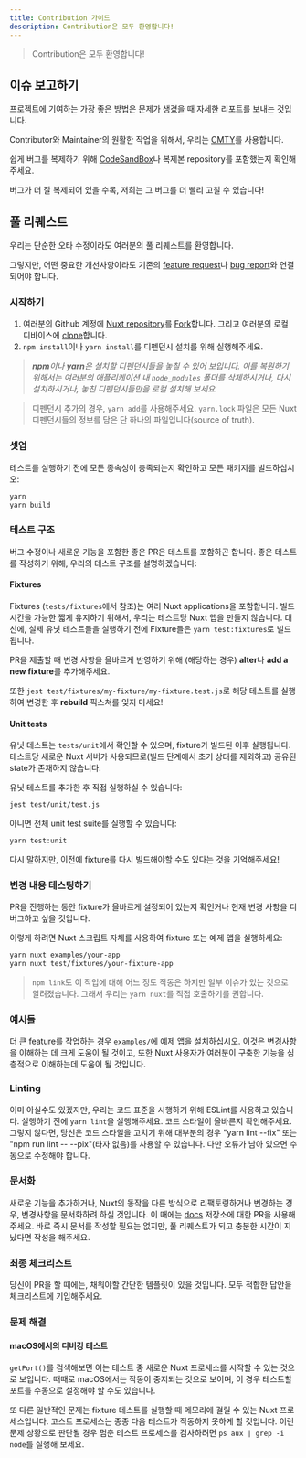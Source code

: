```yaml
---
title: Contribution 가이드
description: Contribution은 모두 환영합니다!
---
```


> Contribution은 모두 환영합니다!

## 이슈 보고하기

프로젝트에 기여하는 가장 좋은 방법은 문제가 생겼을 때 자세한 리포트를 보내는 것입니다.

Contributor와 Maintainer의 원활한 작업을 위해서, 우리는 [CMTY](https://cmty.nuxtjs.org/)를 사용합니다.

쉽게 버그를 복제하기 위해 [CodeSandBox](https://template.nuxtjs.org/)나 복제본 repository를 포함했는지 확인해주세요.

버그가 더 잘 복제되어 있을 수록, 저희는 그 버그를 더 빨리 고칠 수 있습니다!

## 풀 리퀘스트

우리는 단순한 오타 수정이라도 여러분의 풀 리퀘스트를 환영합니다. 

그렇지만, 어떤 중요한 개선사항이라도 기존의 [feature request](https://feature.nuxtjs.org/)나 [bug report](https://bug.nuxtjs.org/)와 연결되어야 합니다.

### 시작하기

1. 여러분의 Github 계정에 [Nuxt repository](https://github.com/nuxt/nuxt.js)를 [Fork](https://help.github.com/articles/fork-a-repo/)합니다. 그리고 여러분의 로컬 디바이스에 [clone](https://help.github.com/articles/cloning-a-repository/)합니다.
2. `npm install`이나 `yarn install`를 디펜던시 설치를 위해 실행해주세요.

> _**npm**이나 **yarn**은 설치할 디펜던시들을 놓칠 수 있어 보입니다. 이를 복원하기 위해서는 여러분의 애플리케이션 내 `node_modules` 폴더를 삭제하시거나, 다시 설치하시거나, 놓친 디펜던시들만을 로컬 설치해 보세요._

> 디펜던시 추가의 경우, `yarn add`를 사용해주세요. `yarn.lock` 파일은 모든 Nuxt 디펜던시들의 정보를 담은 단 하나의 파일입니다(source of truth).

### 셋업
테스트를 실행하기 전에 모든 종속성이 충족되는지 확인하고 모든 패키지를 빌드하십시오:
 ```sh
yarn
yarn build
```

### 테스트 구조

버그 수정이나 새로운 기능을 포함한 좋은 PR은 테스트를 포함하곤 합니다.
좋은 테스트를 작성하기 위해, 우리의 테스트 구조를 설명하겠습니다:

#### Fixtures

Fixtures (`tests/fixtures`에서 참조)는 여러 Nuxt applications을 포함합니다. 빌드 시간을 가능한 짧게 유지하기 위해서,
우리는 테스트당 Nuxt 앱을 만들지 않습니다. 대신에, 실제 유닛 테스트들을 실행하기 전에 Fixture들은 `yarn test:fixtures`로 빌드됩니다.

PR을 제출할 때 변경 사항을 올바르게 반영하기 위해 (해당하는 경우) **alter**나 **add a new fixture**를 추가해주세요.

또한 `jest test/fixtures/my-fixture/my-fixture.test.js`로 해당 테스트를 실행하여 변경한 후 **rebuild** 픽스쳐를 잊지 마세요!

#### Unit tests

유닛 테스트는 `tests/unit`에서 확인할 수 있으며, fixture가 빌드된 이후 실행됩니다. 테스트당 새로운 Nuxt 서버가 사용되므로(빌드 단계에서 초기 상태를 제외하고) 공유된 state가 존재하지 않습니다.

유닛 테스트를 추가한 후 직접 실행하실 수 있습니다:

```sh
jest test/unit/test.js
```
아니면 전체 unit test suite를 실행할 수 있습니다:

```sh
yarn test:unit
```
다시 말하지만, 이전에 fixture를 다시 빌드해야할 수도 있다는 것을 기억해주세요!

### 변경 내용 테스팅하기

PR을 진행하는 동안 fixture가 올바르게 설정되어 있는지 확인거나 현재 변경 사항을 디버그하고 싶을 것입니다.

이렇게 하려면 Nuxt 스크립트 자체를 사용하여 fixture 또는 예제 앱을 실행하세요:

```sh
yarn nuxt examples/your-app
yarn nuxt test/fixtures/your-fixture-app
```

> `npm link`도 이 작업에 대해 어느 정도 작동은 하지만 일부 이슈가 있는 것으로 알려졌습니다. 그래서 우리는 `yarn nuxt`를 직접 호출하기를 권합니다.

### 예시들

더 큰 feature를 작업하는 경우 `examples/`에 예제 앱을 설치하십시오.
이것은 변경사항을 이해하는 데 크게 도움이 될 것이고, 또한 Nuxt 사용자가 여러분이 구축한 기능을 심층적으로 이해하는데 도움이 될 것입니다.

### Linting

이미 아실수도 있겠지만, 우리는 코드 표준을 시행하기 위해 ESLint를 사용하고 있습니다. 실행하기 전에 `yarn lint`을 실행해주세요.
코드 스타일이 올바른지 확인해주세요. 그렇지 않다면, 당신은 코드 스타일을 고치기 위해 대부분의 경우 "yarn lint --fix" 또는 "npm run lint -- --pix"(타자 없음)를 사용할 수 있습니다. 다만 오류가 남아 있으면 수동으로 수정해야 합니다.

### 문서화

새로운 기능을 추가하거나, Nuxt의 동작을 다른 방식으로 리팩토링하거나 변경하는 경우, 변경사항을 문서화하려 하실 것입니다. 이 때에는 [docs](https://github.com/nuxt/docs/pulls) 저장소에 대한 PR을 사용해주세요. 바로 즉시 문서를 작성할 필요는 없지만, 풀 리퀘스트가 되고 충분한 시간이 지났다면 작성을 해주세요.

### 최종 체크리스트

당신이 PR을 할 때에는, 채워야할 간단한 템플릿이 있을 것입니다. 모두 적합한 답안을 체크리스트에 기입해주세요.

### 문제 해결

#### macOS에서의 디버깅 테스트

`getPort()`를 검색해보면 이는 테스트 중 새로운 Nuxt 프로세스를 시작할 수 있는 것으로 보입니다. 때때로 macOS에서는 작동이 중지되는 것으로 보이며, 이 경우 테스트할 포트를 수동으로 설정해야 할 수도 있습니다. 

또 다른 일반적인 문제는 fixture 테스트를 실행할 때 메모리에 걸릴 수 있는 Nuxt 프로세스입니다. 고스트 프로세스는 종종 다음 테스트가 작동하지 못하게 할 것입니다. 이런 문제 상황으로 판단될 경우 멈춘 테스트 프로세스를 검사하려면 `ps aux | grep -i node`를 실행해 보세요.

